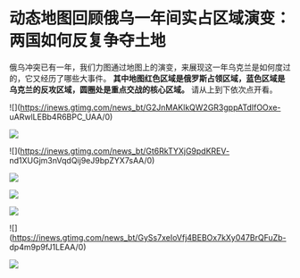 # 动态地图回顾俄乌一年间实占区域演变：两国如何反复争夺土地

俄乌冲突已有一年，我们力图通过地图上的演变，来展现这一年乌克兰是如何度过的，它又经历了哪些大事件。
**其中地图红色区域是俄罗斯占领区域，蓝色区域是乌克兰的反攻区域，圆圈处是重点交战的核心区域。** 请从上到下依次点开看。

![](https://inews.gtimg.com/news_bt/G2JnMAKlkQW2GR3gppATdIfOOxe-
uARwlLEBb4R6BPC_UAA/0)

![](https://inews.gtimg.com/news_bt/Gm2i6vvvpoWVzrVzVsBpb5OcMhTkQ4C_Erqldx7HNoFC0AA/0)

![](https://inews.gtimg.com/news_bt/Gt6RkTYXjG9pdKREV-
nd1XUGjm3nVqdQij9eJ9bpZYX7sAA/0)

![](https://inews.gtimg.com/news_bt/GNVMT97NX4k-xyJjqjuj9MprRO7IwYxjOKgzV1vi2XXd0AA/0)

![](https://inews.gtimg.com/news_bt/GLK9gKXmrnAlsLmNbtsbhWy45fDs4p3nG_008Ei-5zMTcAA/0)

![](https://inews.gtimg.com/news_bt/GIU8kI0VgsecdGcWgyiDxcT9anx5EABw5MZkfxGKOWThwAA/0)

![](https://inews.gtimg.com/news_bt/GySs7xeIoVfj4BEBOx7kXy047BrQFuZb-
dp4m9p9fJ1LEAA/0)

![](https://inews.gtimg.com/news_bt/GjNlU0TQtI0gqtOkTrGeT20d-Qh60cQaKhs1YwsBudrcIAA/0)

